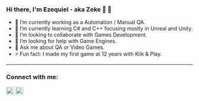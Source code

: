 ### Hi there, I'm Ezequiel - aka Zeke 👋 👋

- 🔭 I’m currently working as a Automation / Manual QA.
- 🌱 I’m currently learning C# and C++ focusing mostly in Unreal and Unity.
- 👯 I’m looking to collaborate with Games Development.
- 🤔 I’m looking for help with Game Engines.
- 💬 Ask me about QA or Video Games.
- ⚡ Fun fact: I made my first game at 12 years with Klik & Play.

---

### Connect with me:

[<img align="left" alt="codeSTACKr | YouTube" width="22px" src="https://cdn.jsdelivr.net/npm/simple-icons@v3/icons/youtube.svg" />][youtube]
[<img align="left" alt="codeSTACKr | LinkedIn" width="22px" src="https://cdn.jsdelivr.net/npm/simple-icons@v3/icons/linkedin.svg" />][linkedin]


[youtube]: https://www.youtube.com/channel/UCaY3IoArpQx6L1enEwcHjuA
[linkedin]: https://www.linkedin.com/in/ezequielagustind/
